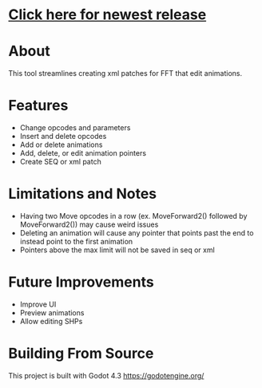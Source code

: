 # [Click here for newest release](https://github.com/mrgudenheim/FFTae/releases)

# About
This tool streamlines creating xml patches for FFT that edit animations.

# Features
- Change opcodes and parameters
- Insert and delete opcodes
- Add or delete animations
- Add, delete, or edit animation pointers
- Create SEQ or xml patch

# Limitations and Notes
- Having two Move opcodes in a row (ex. MoveForward2() followed by MoveForward2()) may cause weird issues
- Deleting an animation will cause any pointer that points past the end to instead point to the first animation
- Pointers above the max limit will not be saved in seq or xml

# Future Improvements
- Improve UI
- Preview animations
- Allow editing SHPs

# Building From Source
This project is built with Godot 4.3 
https://godotengine.org/

